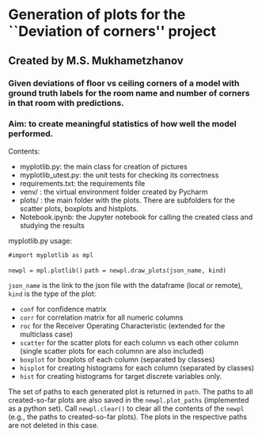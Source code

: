 # Generation of plots for the ``Deviation of corners'' project
## Created by M.S. Mukhametzhanov
### Given deviations of floor vs ceiling corners of a model with ground truth labels for the room name and number of corners in that room with predictions.
### Aim: to create meaningful statistics of how well the model performed.

Contents: 
- myplotlib.py: the main class for creation of pictures
- myplotlib_utest.py: the unit tests for checking its correctness
- requirements.txt: the requirements file
- venv/ : the virtual environment folder created by Pycharm
- plots/ : the main folder with the plots. There are subfolders for the scatter plots, boxplots and histplots.
- Notebook.ipynb: the Jupyter notebook for calling the created class and studying the results 

myplotlib.py usage: 

``#import myplotlib as mpl``

``newpl = mpl.plotlib()``
``path = newpl.draw_plots(json_name, kind)``

``json_name`` is the link to the json file with the dataframe (local or remote), ``kind`` is the type of the plot:
- ``conf`` for confidence matrix
- ``corr`` for correlation matrix for all numeric columns
- ``roc`` for the Receiver Operating Characteristic (extended for the multiclass case)
- ``scatter`` for the scatter plots for each column vs each other column (single scatter plots for each columnn are also included)
- ``boxplot`` for boxplots of each column (separated by classes)
- ``hisplot`` for creating histograms for each column (separated by classes)
- ``hist`` for creating histograms for target discrete variables only.

The set of paths to each generated plot is returned in ``path``. The paths to all created-so-far plots are also saved in the ``newpl.plot_paths`` (implemented as a python set).
Call ``newpl.clear()`` to clear all the contents of the ``newpl`` (e.g., the paths to created-so-far plots). The plots in the respective paths are not deleted in this case. 

